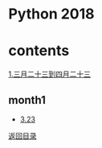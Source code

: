 # Python 2018

# contents
[1.三月二十三到四月二十三](#month1)

## month1
- [3.23](py0323_0423/py0323.md)


[返回目录](#contents)
